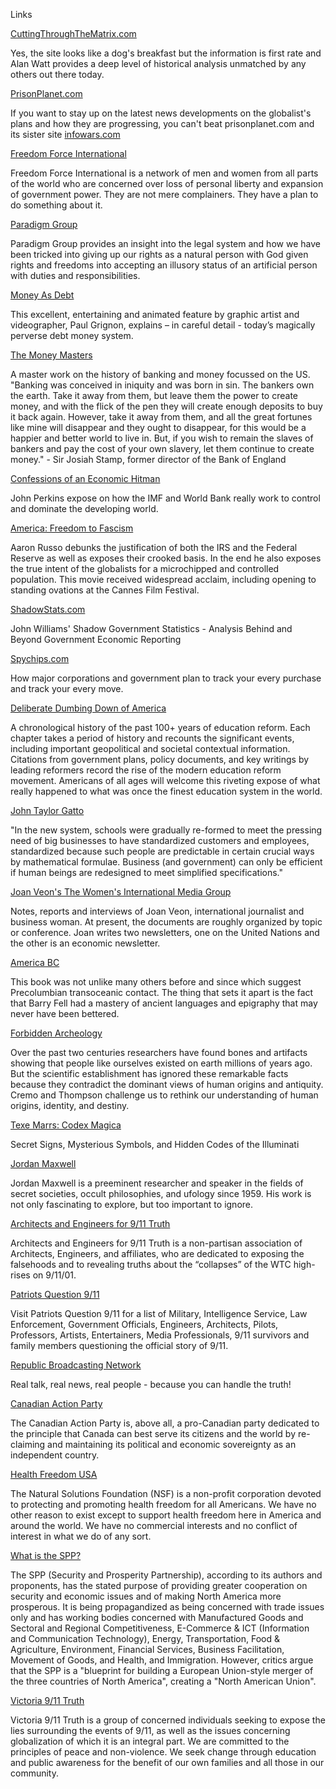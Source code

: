 Links

[CuttingThroughTheMatrix.com](https://web.archive.org/web/20081029171502/http://cuttingthroughthematrix.com/)

Yes, the site looks like a dog's breakfast but the information is first rate and Alan Watt provides a deep level of historical analysis unmatched by any others out there today.

[PrisonPlanet.com](https://web.archive.org/web/20081029171502/http://prisonplanet.com/)

If you want to stay up on the latest news developments on the globalist's plans and how they are progressing, you can't beat prisonplanet.com and its sister site [infowars.com](https://web.archive.org/web/20081029171502/http://www.freedomforceinternational.org/)

[Freedom Force International](https://web.archive.org/web/20081029171502/http://www.freedomforceinternational.org/)

Freedom Force International is a network of men and women from all parts of the world who are concerned over loss of personal liberty and expansion of government power. They are not mere complainers. They have a plan to do something about it.

[Paradigm Group](https://web.archive.org/web/20081029171502/http://www.naturalperson.com/)

Paradigm Group provides an insight into the legal system and how we have been tricked into giving up our rights as a natural person with God given rights and freedoms into accepting an illusory status of an artificial person with duties and responsibilities.

[Money As Debt](https://web.archive.org/web/20081029171502/http://www.moneyasdebt.net/)

This excellent, entertaining and animated feature by graphic artist and videographer, Paul Grignon, explains – in careful detail - today’s magically perverse debt money system.

[The Money Masters](https://web.archive.org/web/20081029171502/http://www.themoneymasters.com/)

A master work on the history of banking and money focussed on the US. "Banking was conceived in iniquity and was born in sin. The bankers own the earth. Take it away from them, but leave them the power to create money, and with the flick of the pen they will create enough deposits to buy it back again. However, take it away from them, and all the great fortunes like mine will disappear and they ought to disappear, for this would be a happier and better world to live in. But, if you wish to remain the slaves of bankers and pay the cost of your own slavery, let them continue to create money." - Sir Josiah Stamp, former director of the Bank of England

[Confessions of an Economic Hitman](https://web.archive.org/web/20081029171502/http://www.informationclearinghouse.info/article15830.htm)

John Perkins expose on how the IMF and World Bank really work to control and dominate the developing world.

[America: Freedom to Fascism](https://web.archive.org/web/20081029171502/http://video.google.com/videoplay?docid=-1656880303867390173)

Aaron Russo debunks the justification of both the IRS and the Federal Reserve as well as exposes their crooked basis. In the end he also exposes the true intent of the globalists for a microchipped and controlled population. This movie received widespread acclaim, including opening to standing ovations at the Cannes Film Festival.

[ShadowStats.com](https://web.archive.org/web/20081029171502/http://shadowstats.com/)

John Williams' Shadow Government Statistics - Analysis Behind and Beyond Government Economic Reporting

[Spychips.com](https://web.archive.org/web/20081029171502/http://www.spychips.com/)

How major corporations and government plan to track your every purchase and track your every move.

[Deliberate Dumbing Down of America](https://web.archive.org/web/20081029171502/http://www.deliberatedumbingdown.com//)

A chronological history of the past 100+ years of education reform. Each chapter takes a period of history and recounts the significant events, including important geopolitical and societal contextual information. Citations from government plans, policy documents, and key writings by leading reformers record the rise of the modern education reform movement. Americans of all ages will welcome this riveting expose of what really happened to what was once the finest education system in the world.

[John Taylor Gatto](https://web.archive.org/web/20081029171502/http://www.johntaylorgatto.com/)

"In the new system, schools were gradually re-formed to meet the pressing need of big businesses to have standardized customers and employees, standardized because such people are predictable in certain crucial ways by mathematical formulae. Business (and government) can only be efficient if human beings are redesigned to meet simplified specifications."

[Joan Veon's The Women's International Media Group](https://web.archive.org/web/20081029171502/http://www.womensgroup.org/)

Notes, reports and interviews of Joan Veon, international journalist and business woman. At present, the documents are roughly organized by topic or conference. Joan writes two newsletters, one on the United Nations and the other is an economic newsletter.

[America BC](https://web.archive.org/web/20081029171502/http://www.amazon.com/America-B-C-Ancient-Settlers-World/dp/0671679740)

This book was not unlike many others before and since which suggest Precolumbian transoceanic contact. The thing that sets it apart is the fact that Barry Fell had a mastery of ancient languages and epigraphy that may never have been bettered.

[Forbidden Archeology](https://web.archive.org/web/20081029171502/http://www.mcremo.com/fa.htm)

Over the past two centuries researchers have found bones and artifacts showing that people like ourselves existed on earth millions of years ago. But the scientific establishment has ignored these remarkable facts because they contradict the dominant views of human origins and antiquity. Cremo and Thompson challenge us to rethink our understanding of human origins, identity, and destiny.

[Texe Marrs: Codex Magica](https://web.archive.org/web/20081029171502/http://www.texemarrs.com/)

Secret Signs, Mysterious Symbols, and Hidden Codes of the Illuminati

[Jordan Maxwell](https://web.archive.org/web/20081029171502/http://jordanmaxwell.com/)

Jordan Maxwell is a preeminent researcher and speaker in the fields of secret societies, occult philosophies, and ufology since 1959. His work is not only fascinating to explore, but too important to ignore.

[Architects and Engineers for 9/11 Truth](https://web.archive.org/web/20081029171502/http://ae911truth.org/)

Architects and Engineers for 9/11 Truth is a non-partisan association of Architects, Engineers, and affiliates, who are dedicated to exposing the falsehoods and to revealing truths about the “collapses” of the WTC high-rises on 9/11/01.

[Patriots Question 9/11](https://web.archive.org/web/20081029171502/http://patriotsquestion911.com/)

Visit Patriots Question 9/11 for a list of Military, Intelligence Service, Law Enforcement, Government Officials, Engineers, Architects, Pilots, Professors, Artists, Entertainers, Media Professionals, 9/11 survivors and family members questioning the official story of 9/11.

[Republic Broadcasting Network](https://web.archive.org/web/20081029171502/http://www.republicbroadcasting.org/)

Real talk, real news, real people - because you can handle the truth!

[Canadian Action Party](https://web.archive.org/web/20081029171502/http://www.canadianactionparty.ca/)

The Canadian Action Party is, above all, a pro-Canadian party dedicated to the principle that Canada can best serve its citizens and the world by re-claiming and maintaining its political and economic sovereignty as an independent country.

[Health Freedom USA](https://web.archive.org/web/20081029171502/http://www.healthfreedomusa.org/)

The Natural Solutions Foundation (NSF) is a non-profit corporation devoted to protecting and promoting health freedom for all Americans. We have no other reason to exist except to support health freedom here in America and around the world. We have no commercial interests and no conflict of interest in what we do of any sort.

[What is the SPP?](https://web.archive.org/web/20081029171502/http://www.whatisthespp.com/)

The SPP (Security and Prosperity Partnership), according to its authors and proponents, has the stated purpose of providing greater cooperation on security and economic issues and of making North America more prosperous. It is being propagandized as being concerned with trade issues only and has working bodies concerned with Manufactured Goods and Sectoral and Regional Competitiveness, E-Commerce & ICT (Information and Communication Technology), Energy, Transportation, Food & Agriculture, Environment, Financial Services, Business Facilitation, Movement of Goods, and Health, and Immigration. However, critics argue that the SPP is a "blueprint for building a European Union-style merger of the three countries of North America", creating a "North American Union".

[Victoria 9/11 Truth](https://web.archive.org/web/20081029171502/http://vic911truth.org/)

Victoria 9/11 Truth is a group of concerned individuals seeking to expose the lies surrounding the events of 9/11, as well as the issues concerning globalization of which it is an integral part. We are committed to the principles of peace and non-violence. We seek change through education and public awareness for the benefit of our own families and all those in our community.